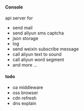 #### Console

api server for

* send mail
* send aliyun sms captcha
* json storage
* log
* send weixin subscribe message
* call aliyun text to sound
* call aliyun word segment
* and more ...

#### todo

* oa middleware
* oss browser
* cdn refresh
* dns explain